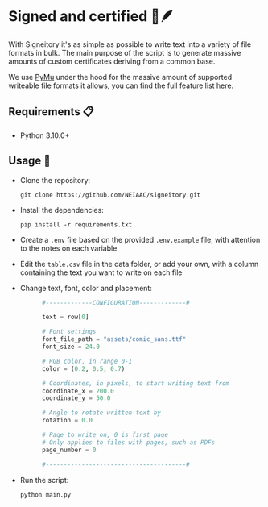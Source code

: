 # Signed and certified 📜🪶

With Signeitory it's as simple as possible to write text into a variety of file formats in bulk. The main purpose of the script is to generate massive amounts of custom certificates deriving from a common base.

We use [PyMu](https://github.com/pymupdf/PyMuPDF) under the hood for the massive amount of supported writeable file formats it allows, you can find the full feature list [here](https://pymupdf.readthedocs.io/en/latest/about.html).

## Requirements 📋

- Python 3.10.0+

## Usage 🚀

- Clone the repository:

  ```shell
  git clone https://github.com/NEIAAC/signeitory.git
  ```

- Install the dependencies:

  ```shell
  pip install -r requirements.txt
  ```

- Create a `.env` file based on the provided `.env.example` file, with attention to the notes on each variable

- Edit the `table.csv` file in the data folder, or add your own, with a column containing the text you want to write on each file

- Change text, font, color and placement:

  ```python
        #-------------CONFIGURATION-------------#

        text = row[0]

        # Font settings
        font_file_path = "assets/comic_sans.ttf"
        font_size = 24.0

        # RGB color, in range 0-1
        color = (0.2, 0.5, 0.7)

        # Coordinates, in pixels, to start writing text from
        coordinate_x = 200.0
        coordinate_y = 50.0

        # Angle to rotate written text by
        rotation = 0.0

        # Page to write on, 0 is first page
        # Only applies to files with pages, such as PDFs
        page_number = 0

        #---------------------------------------#
  ```

- Run the script:

  ```shell
  python main.py
  ```
